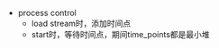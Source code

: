 - process control
  - load stream时，添加时间点
  - start时，等待时间点，期间time_points都是最小堆



<!-- todo:
- mqtt消息连接测试：修改保持时间，或者减少重连时间
- 丢包率，修改receiver

注意：视频流或音频流，业务id设置成23023


以下忽略 -->
<!-- 1. 接口1,3,4在routes.py中
1. 接口2在query.py中
2. 接口5在app.py中

东北系统发来的请求用curl工具代替测试，
东北系统发来的mqtt请求用mosquitto_pub工具代替测试， -->

<!-- 业务流启动测试 


2、接口定义：
生成用户分布接口
东北调北大，HTTP Post
url: http://ip:port/terminal/generate
request body:
{
  "config": [
    {
      "totalNums": 300, //总用户数
      ### 此处有修改
      "terminalType":"1",//终端类型
      "locationType": "1", //"1"静止，"2"运动
      "modelType": "1", //分布模型类型，确定性或区域随机或其他
      "model": "1", //指定具体的分布模型，如果是确定性分布，指定是使领馆还是省会城市还是其他，如果是随机分布，指定是中心分布还是其他
      "longitude": 123.32, //选择随机分布时，分布中心的经度
      "latitude": 43.34, //选择随机分布时，分布中心的维度
      "range": 200 //选择随机分布时，分布范围的半径，单位km
    },
    {
      "totalNums": 300, //总用户数
      ### 此处有修改
      "terminalType":"1",//终端类型
      "locationType": "1", //"1"静止，"2"运动
      "modelType": "1", //分布模型类型，确定性或区域随机或其他
      "model": "1", //指定具体的分布模型，如果是确定性分布，指定是使领馆还是省会城市还是其他，如果是随机分布，指定是中心分布还是其他
      "longitude": 123.32, //选择随机分布时，分布中心的经度
      "latitude": 43.34, //选择随机分布时，分布中心的维度
      "range": 200 //选择随机分布时，分布范围的半径，单位km
    }
  ]
}

response body:
{
  terminals: [
    {
      // 06-06修改：需要返回用户ID
      "terminalId": 1,
      "terminalName": "终端_1", //终端名称
      "terminalType", "1", //终端类型
      "locationType": "1", //"1"静止，"2"运动
      "longitude": 123.32, //如果是静止终端，终端的经度
      "latitude": "43.34, //如果是静止终端，终端的维度
      "positions": [ //如果是运动的终端，终端在每一时刻的位置
        {
          "timestamp": 957110400000,
          "longitude": 123.23,
          "latitude": 43.34
        },
        {
          "timestamp": 957110410000,
          "longitude": 123.23,
          "latitude": 43.34
        },
        {
          "timestamp": 957110420000,
          "longitude": 123.23,
          "latitude": 43.34
        },
        {
          "timestamp": 957110430000,
          "longitude": 123.23,
          "latitude": 43.34
        }
      ]
    },
    {
      // 06-06修改：需要返回用户ID
      "terminalId": 2,
      "terminalName": "终端_1", //终端名称
      "terminalType", "1", //终端类型
      "locationType": "1", //"1"静止，"2"运动
      "longitude": 123.32, //如果是静止终端，终端的经度
      "latitude": "43.34, //如果是静止终端，终端的维度
      "positions": [ //如果是运动的终端，终端在每一时刻的位置
        {
          "timestamp": 957110400000,
          "longitude": 123.23,
          "latitude": 43.34
        },
        {
          "timestamp": 957110410000,
          "longitude": 123.23,
          "latitude": 43.34
        },
        {
          "timestamp": 957110420000,
          "longitude": 123.23,
          "latitude": 43.34
        },
        {
          "timestamp": 957110430000,
          "longitude": 123.23,
          "latitude": 43.34
        }
      ]
    }
  ]
}

回复：修改部分在request body中，每次调用接口生成一个区域的某种用户终端的分布【对于随机分布是如此】。

import time
print(round((time.time() * 1000)))

1686194336080


curl -X POST -H "Content-Type: application/json" -d '{ "param": [ { "paramType": "baseTime", "paramName": "realTime", "paramValue": "1686194336080" }, { "paramType": "baseTime", "paramName": "simulationTime", "paramValue": "0" } ] }' http://127.0.0.1:5001/param/config

curl -X POST -H "Content-Type: application/json" -d '{ "param": [{ "insId": 1, "startTime": 2000, "endTime": 10000, "source": 153, "destination": 283, "bizType": "1" }, { "insId": 2, "startTime": 4000, "endTime": 6000, "source": 154, "destination": 284, "bizType": "1" } ] }' http://127.0.0.1:5001/simulation/loadStream


{ "param": [{ "insId": 1, "startTime": 2000, "endTime": 10000, "source": 153, "destination": 283, "bizType": "1" }, { "insId": 2, "startTime": 4000, "endTime": 6000, "source": 154, "destination": 284, "bizType": "1" } ] }

{
 "param": [{
   "insId": 1,
   "startTime": 2000,
   "endTime": 10000,
   "source": 153,
   "destination": 283,
   "bizType": "1"
  },
  {
   "insId": 2,
   "startTime": 4000,
   "endTime": 6000,
   "source": 154,
   "destination": 284,
   "bizType": "1"
  }
 ]
} -->

